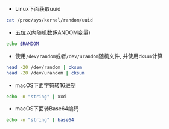 - Linux下面获取uuid
```bash
cat /proc/sys/kernel/random/uuid
```

- 五位以内随机数(RANDOM变量)
```bash
echo $RAMDOM
```

- 使用`/dev/random`或者`/dev/urandom`随机文件, 并使用`cksum`计算
```bash
head -20 /dev/random | cksum
head -20 /dev/urandom | cksum
```

- macOS下面字符转16进制
```bash
echo -n "string" | xxd
```

- macOS下面转Base64编码
```bash
echo -n "string" | base64
```